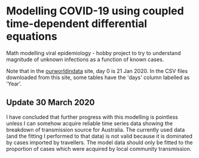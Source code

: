 # Modelling COVID-19 using coupled time-dependent differential equations

Math modelling viral epidemiology - hobby project to try to understand magnitude of unknown infections as a function of known cases.

Note that in the [ourworldindata](https://ourworldindata.org/coronavirus) site, day 0 is 21 Jan 2020. In the CSV files downloaded from this site,
some tables have the 'days' column labelled as 'Year'.

## Update 30 March 2020

I have concluded that further progress with this modelling is pointless unless I can somehow acquire reliable time series data showing the breakdown
of transmission source for Australia. The currently used data (and the fitting I performed to that data) is not valid because it is dominated by
cases imported by travellers. The model data should only be fitted to the proportion of cases which were acquired by local community transmission.
